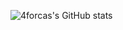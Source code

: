 ![4forcas's GitHub stats](https://github-readme-stats.vercel.app/api?username=4forcas&theme=transparent&show_icons=true&count_private=true)

